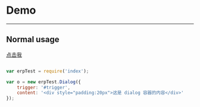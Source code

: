 # Demo

---

## Normal usage
<a href="#" id="trigger">点击我</a>
````javascript

var erpTest = require('index');

var o = new erpTest.Dialog({
    trigger: '#trigger',
    content: '<div style="padding:20px">这是 dialog 容器的内容</div>'
});

````